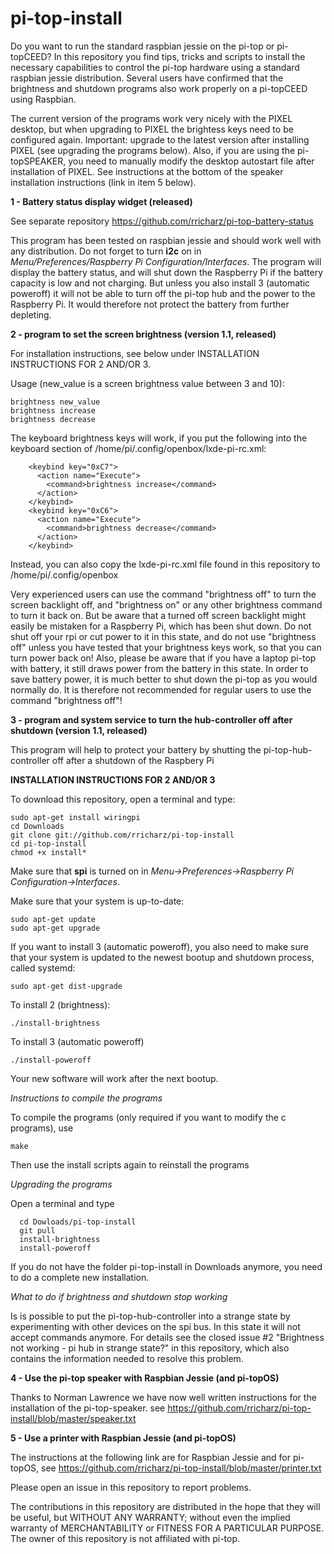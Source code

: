# pi-top-install
Do you want to run the standard raspbian jessie on the pi-top or pi-topCEED?
In this repository you find tips, tricks and scripts to install the necessary capabilities to control
the pi-top hardware using a standard raspbian jessie distribution. Several users have confirmed that the
brightness and shutdown programs also work properly on a pi-topCEED using Raspbian.

The current version of the programs work very nicely with the PIXEL desktop, but when upgrading to PIXEL
the brightess keys need to be configured again. Important: upgrade to the latest version after installing PIXEL
(see upgrading the programs below). Also, if you are using the pi-topSPEAKER, you need to manually modify the desktop
autostart file after installation of PIXEL. See instructions at the bottom of the speaker installation instructions
(link in item 5 below).

**1 - Battery status display widget (released)**

See separate repository https://github.com/rricharz/pi-top-battery-status

This program has been tested on raspbian jessie and should work well with any
distribution. Do not forget to turn **i2c** on in *Menu/Preferences/Raspberry Pi Configuration/Interfaces*.
The program will display the battery status, 
and will shut down the Raspberry Pi if the battery capacity is low and not
charging. But unless you also install 3 (automatic poweroff) it will not be able
to turn off the pi-top hub and the power to the Raspberry Pi. It would therefore
not protect the battery from further depleting.

**2 - program to set the screen brightness (version 1.1, released)**

For installation instructions, see below under INSTALLATION INSTRUCTIONS FOR 2 AND/OR 3.

Usage (new_value is a screen brightness value between 3 and 10):
```
brightness new_value
brightness increase
brightness decrease
```

The keyboard brightness keys will work, if you put the following into the
keyboard section of /home/pi/.config/openbox/lxde-pi-rc.xml:
```
    <keybind key="0xC7">
      <action name="Execute">
        <command>brightness increase</command>
      </action>
    </keybind>
    <keybind key="0xC6">
      <action name="Execute">
        <command>brightness decrease</command>
      </action>
    </keybind>
```

Instead, you can also copy the lxde-pi-rc.xml file found in this repository to /home/pi/.config/openbox

Very experienced users can use the command "brightness off" to turn the screen backlight off, and "brightness on"
or any other brightness command to turn it back on. But be aware that a turned off screen backlight might easily be
mistaken for a Raspberry Pi, which has been shut down. Do not shut off your rpi or cut power to it in this state,
and do not use "brightness off" unless you have tested that your brightness keys work, so that you can turn power
back on! Also, please be aware that if you have a laptop pi-top with battery, it still draws power from the battery
in this state. In order to save battery power, it is much better to shut down the pi-top as you would
normally do. It is therefore not recommended for regular users to use the command "brightness off"! 


**3 - program and system service to turn the hub-controller off after shutdown (version 1.1, released)**

This program will help to protect your battery by shutting the pi-top-hub-controller
off after a shutdown of the Raspbery Pi

**INSTALLATION INSTRUCTIONS FOR 2 AND/OR 3**

To download this repository, open a terminal and type:
```
sudo apt-get install wiringpi
cd Downloads
git clone git://github.com/rricharz/pi-top-install
cd pi-top-install
chmod +x install*
```

Make sure that **spi** is turned on in *Menu->Preferences->Raspberry Pi Configuration->Interfaces*.

Make sure that your system is up-to-date:
```
sudo apt-get update
sudo apt-get upgrade
```

If you want to install 3 (automatic poweroff), you also need to make sure that your system
is updated to the newest bootup and shutdown process, called systemd:
```
sudo apt-get dist-upgrade
```

To install 2 (brightness):
```
./install-brightness
```

To install 3 (automatic poweroff)
```
./install-poweroff
```

Your new software will work after the next bootup.

*Instructions to compile the programs*

To compile the  programs (only required if you want to modify the c programs), use
```
make
```
Then use the install scripts again to reinstall the programs

*Upgrading the programs*

Open a terminal and type

```
  cd Dowloads/pi-top-install
  git pull
  install-brightness
  install-poweroff
```

If you do not have the folder pi-top-install in Downloads anymore, you need to do a complete new installation.

*What to do if brightness and shutdown stop working*

Is is possible to put the pi-top-hub-controller into a strange state by experimenting with other devices on the
spi bus. In this state it will not accept commands anymore. For details see the closed issue #2
"Brightness not working - pi hub in strange state?" in this repository, which also contains the information needed
to resolve this problem.

**4 - Use the pi-top speaker with Raspbian Jessie (and pi-topOS)**

Thanks to Norman Lawrence we have now well written instructions for the installation of the pi-top-speaker.
see https://github.com/rricharz/pi-top-install/blob/master/speaker.txt

**5 - Use a printer with Raspbian Jessie (and pi-topOS)**

The instructions at the following link are for Raspbian Jessie and for pi-topOS, 
see https://github.com/rricharz/pi-top-install/blob/master/printer.txt

Please open an issue in this repository to report problems.

The contributions in this repository are distributed in the hope that they will be useful, but WITHOUT ANY WARRANTY;
without even the implied warranty of MERCHANTABILITY or FITNESS FOR A PARTICULAR PURPOSE. The owner of this repository
is not affiliated with pi-top.
